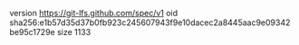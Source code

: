 version https://git-lfs.github.com/spec/v1
oid sha256:e1b57d35d37b0fb923c245607943f9e10dacec2a8445aac9e09342be95c1729e
size 1133
